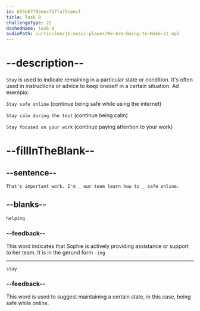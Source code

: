```yaml
---
id: 655b67f02eecf57fa75ceecf
title: Task 8
challengeType: 22
dashedName: task-8
audioPath: curriculum/js-music-player/We-Are-Going-to-Make-it.mp3
---
```


<!--
AUDIO REFERENCE:
Sophie: That's important work. I'm helping our team learn how to stay safe online.
-->

# --description--

`Stay` is used to indicate remaining in a particular state or condition. It's often used in instructions or advice to keep oneself in a certain situation. Ad esempio:

`Stay safe online` (continue being safe while using the internet)

`Stay calm during the test` (continue being calm)

`Stay focused on your work` (continue paying attention to your work)


# --fillInTheBlank--

## --sentence--

`That's important work. I'm _ our team learn how to _ safe online.`

## --blanks--

`helping`

### --feedback--

This word indicates that Sophie is actively providing assistance or support to her team. It is in the gerund form `-ing`

---

`stay`

### --feedback--

This word is used to suggest maintaining a certain state, in this case, being safe while online.
